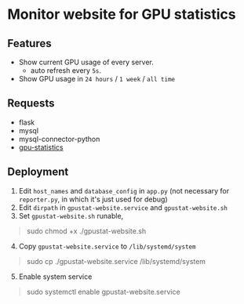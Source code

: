 # Monitor website for GPU statistics

## Features
- Show current GPU usage of every server.
    - auto refresh every `5s`.
- Show GPU usage in `24 hours` / `1 week` / `all time`

## Requests
- flask
- mysql
- mysql-connector-python
- [gpu-statistics][gpu-statistics-link]

## Deployment
1. Edit `host_names` and `database_config` in `app.py` (not necessary for `reporter.py`, in which it's just used for debug)
2. Edit `dirpath` in `gpustat-website.service` and `gpustat-website.sh`
3. Set `gpustat-website.sh` runable,
> sudo chmod +x ./gpustat-website.sh
4. Copy `gpustat-website.service` to `/lib/systemd/system`
> sudo cp  ./gpustat-website.service /lib/systemd/system
5. Enable system service
> sudo systemctl enable gpustat-website.service

[gpu-statistics-link]: https://github.com/Egolas/gpu-statistics